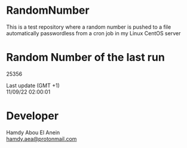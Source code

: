 # RandomNumber    
This is a test repository where a random number is pushed to a file automatically passwordless from a cron job in my Linux CentOS server    
# Random Number of the last run   
25356
      
Last update (GMT +1)    
11/09/22 02:00:01
# Developer    
Hamdy Abou El Anein   
hamdy.aea@protonmail.com
